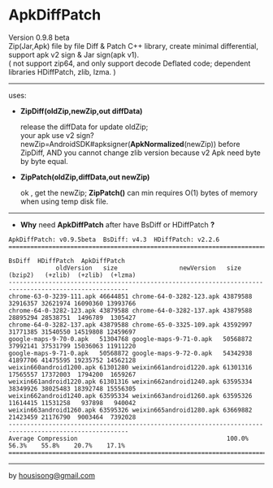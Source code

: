 **ApkDiffPatch**
================
Version 0.9.8 beta   
Zip(Jar,Apk) file by file Diff & Patch C++ library, create minimal differential, support apk v2 sign & Jar sign(apk v1).    
( not support zip64, and only support decode Deflated code; dependent libraries HDiffPatch, zlib, lzma. )   

---
uses:

*  **ZipDiff(oldZip,newZip,out diffData)**
   
   release the diffData for update oldZip;    
   your apk use v2 sign? newZip=AndroidSDK#apksigner(**ApkNormalized**(newZip)) before ZipDiff, AND you cannot change zlib version because v2 Apk need byte by byte equal.   
   
*  **ZipPatch(oldZip,diffData,out newZip)**
  
   ok , get the newZip; 
   **ZipPatch()** can min requires O(1) bytes of memory when using temp disk file.
   
---
*  **Why** need **ApkDiffPatch** after have BsDiff or HDiffPatch **?**
```
ApkDiffPatch: v0.9.5beta  BsDiff: v4.3  HDiffPatch: v2.2.6
=======================================================================================================
                                                                    BsDiff  HDiffPatch  ApkDiffPatch
             oldVersion   size                 newVersion   size    (bzip2)   (+zlib)  (+zlib)  (+lzma)
-------------------------------------------------------------------------------------------------------
chrome-63-0-3239-111.apk 46644851 chrome-64-0-3282-123.apk 43879588 32916357 32621974 16090360 13993766
chrome-64-0-3282-123.apk 43879588 chrome-64-0-3282-137.apk 43879588 28895294 28538751  1496789  1305427
chrome-64-0-3282-137.apk 43879588 chrome-65-0-3325-109.apk 43592997 31771385 31540550 14519808 12459697
google-maps-9-70-0.apk   51304768 google-maps-9-71-0.apk   50568872 37992141 37531799 15036063 11911220
google-maps-9-71-0.apk   50568872 google-maps-9-72-0.apk   54342938 41897706 41475595 19235752 14562128
weixin660android1200.apk 61301280 weixin661android1220.apk 61301316 17565557 17372003  1794200  1659267
weixin661android1220.apk 61301316 weixin662android1240.apk 63595334 38349926 38025483 18392748 15556305
weixin662android1240.apk 63595334 weixin663android1260.apk 63595326 11614415 11531258   937898   940042
weixin663android1260.apk 63595326 weixin665android1280.apk 63669882 21423459 21176790  9003464  7392028
-------------------------------------------------------------------------------------------------------
Average Compression                                         100.0%    56.3%    55.8%    20.7%    17.1%
=======================================================================================================
```
   
---
by housisong@gmail.com  

